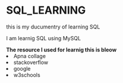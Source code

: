 # SQL_LEARNING
<p>this is my ducumentry of learning SQL </p>
<p>I am learnig SQL using MySQL </p>
<b>The resource I used for learnig this is bleow</b>
<li>Apna collage </li>
<li>stackoverflow</li>
<li>google </li>
<li>w3schools</li>

